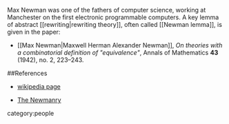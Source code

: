 Max Newman was one of the fathers of computer science, working at Manchester on the first electronic programmable computers. A key lemma of abstract [[rewriting|rewriting theory]], often called [[Newman lemma]], is given in the  paper:

* [[Max Newman|Maxwell Herman Alexander Newman]], _On theories with a combinatorial definition of "equivalence"_, Annals of Mathematics __43__ (1942), no. 2, 223&#8211;243. 

##References

* [wikipedia page](http://en.wikipedia.org/wiki/Max_Newman)

* [The Newmanry](http://en.wikipedia.org/wiki/Max_Newman)

category:people